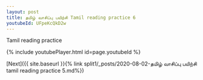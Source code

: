 ```yaml
---
layout: post
title: தமிழ் வாசிப்பு பயிற்சி Tamil reading practice 6
youtubeId: UFpeKcQkD2w
---
```

 
 
Tamil reading practice
 
 
 
 
 


{% include youtubePlayer.html id=page.youtubeId %}
 
[Next]({{ site.baseurl }}{% link  split1/_posts/2020-08-02-தமிழ் வாசிப்பு பயிற்சி tamil reading practice 5.md%})
 
